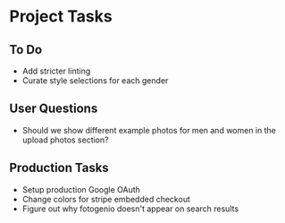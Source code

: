 # Project Tasks

## To Do
- Add stricter linting
- Curate style selections for each gender

## User Questions
- Should we show different example photos for men and women in the upload photos section?

## Production Tasks
- Setup production Google OAuth
- Change colors for stripe embedded checkout
- Figure out why fotogenio doesn't appear on search results
